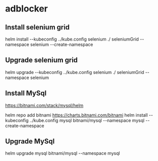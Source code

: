 # adblocker

## Install selenium grid

helm install --kubeconfig ../kube.config selenium ./ seleniumGrid --namespace selenium --create-namespace

## Upgrade selenium grid

helm upgrade --kubeconfig ../kube.config selenium ./ seleniumGrid --namespace selenium

## Install MySql

https://bitnami.com/stack/mysql/helm



helm repo add bitnami https://charts.bitnami.com/bitnami
helm install --kubeconfig ../kube.config mysql bitnami/mysql --namespace mysql --create-namespace

## Upgrade MySql

helm upgrade mysql bitnami/mysql --namespace mysql


